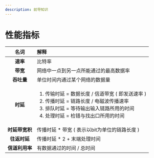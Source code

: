 ```yaml
---
description: 前导知识
---
```


# 性能指标

<table>
  <thead>
    <tr>
      <th style="text-align:center">&#x540D;&#x8BCD;</th>
      <th style="text-align:left">&#x89E3;&#x91CA;</th>
    </tr>
  </thead>
  <tbody>
    <tr>
      <td style="text-align:center"><b>&#x901F;&#x7387;</b>
      </td>
      <td style="text-align:left">&#x6BD4;&#x7279;&#x7387;</td>
    </tr>
    <tr>
      <td style="text-align:center"><b>&#x5E26;&#x5BBD;</b>
      </td>
      <td style="text-align:left">&#x7F51;&#x7EDC;&#x4E2D;&#x4E00;&#x70B9;&#x5230;&#x53E6;&#x4E00;&#x70B9;&#x6240;&#x80FD;&#x901A;&#x8FC7;&#x7684;&#x6700;&#x9AD8;&#x6570;&#x636E;&#x7387;</td>
    </tr>
    <tr>
      <td style="text-align:center"><b>&#x541E;&#x5410;&#x91CF;</b>
      </td>
      <td style="text-align:left">&#x5355;&#x4F4D;&#x65F6;&#x95F4;&#x5185;&#x901A;&#x8FC7;&#x67D0;&#x4E2A;&#x7F51;&#x7EDC;&#x7684;&#x6570;&#x636E;&#x91CF;</td>
    </tr>
    <tr>
      <td style="text-align:center"><b>&#x65F6;&#x5EF6;</b>
      </td>
      <td style="text-align:left">
        <ol>
          <li>&#x4F20;&#x8F93;&#x65F6;&#x5EF6; = &#x6570;&#x636E;&#x957F;&#x5EA6; /
            &#x4FE1;&#x9053;&#x5E26;&#x5BBD; ( &#x5373;&#x53D1;&#x9001;&#x901F;&#x7387;
            )</li>
          <li>&#x4F20;&#x64AD;&#x65F6;&#x5EF6; = &#x94FE;&#x8DEF;&#x957F;&#x5EA6; /
            &#x7535;&#x78C1;&#x6CE2;&#x4F20;&#x64AD;&#x901F;&#x7387;</li>
          <li>&#x6392;&#x961F;&#x65F6;&#x5EF6; = &#x7B49;&#x5F85;&#x8F93;&#x51FA;&#x8F93;&#x5165;&#x94FE;&#x8DEF;&#x6240;&#x7528;&#x7684;&#x65F6;&#x95F4;</li>
          <li>&#x5904;&#x7406;&#x65F6;&#x5EF6; = &#x68C0;&#x9519;&#x4E0E;&#x627E;&#x51FA;&#x53E3;&#x6240;&#x7528;&#x7684;&#x65F6;&#x95F4;</li>
        </ol>
        <p></p>
      </td>
    </tr>
    <tr>
      <td style="text-align:center"><b>&#x65F6;&#x5EF6;&#x5E26;&#x5BBD;&#x79EF;</b>
      </td>
      <td style="text-align:left">&#x4F20;&#x64AD;&#x65F6;&#x5EF6; * &#x5E26;&#x5BBD; ( &#x8868;&#x793A;&#x4EE5;bit&#x4E3A;&#x5355;&#x4F4D;&#x7684;&#x94FE;&#x8DEF;&#x957F;&#x5EA6;
        )</td>
    </tr>
    <tr>
      <td style="text-align:center"><b>&#x5F80;&#x8FD4;&#x65F6;&#x5EF6;</b>
      </td>
      <td style="text-align:left">&#x4F20;&#x64AD;&#x65F6;&#x5EF6; * 2 + &#x672B;&#x7AEF;&#x5904;&#x7406;&#x65F6;&#x95F4;</td>
    </tr>
    <tr>
      <td style="text-align:center"><b>&#x4FE1;&#x9053;&#x5229;&#x7528;&#x7387;</b>
      </td>
      <td style="text-align:left">&#x6709;&#x6570;&#x636E;&#x901A;&#x8FC7;&#x7684;&#x65F6;&#x95F4; / &#x603B;&#x65F6;&#x95F4;</td>
    </tr>
  </tbody>
</table>



